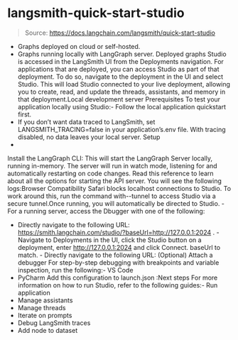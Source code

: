 # langsmith-quick-start-studio

> Source: https://docs.langchain.com/langsmith/quick-start-studio

- Graphs deployed on cloud or self-hosted.
- Graphs running locally with LangGraph server.
Deployed graphs
Studio is accessed in the LangSmith UI from the Deployments navigation. For applications that are deployed, you can access Studio as part of that deployment. To do so, navigate to the deployment in the UI and select Studio. This will load Studio connected to your live deployment, allowing you to create, read, and update the threads, assistants, and memory in that deployment.Local development server
Prerequisites
To test your application locally using Studio:- Follow the local application quickstart first.
- If you don’t want data traced to LangSmith, set
LANGSMITH_TRACING=false
in your application’s.env
file. With tracing disabled, no data leaves your local server.
Setup
-
Install the LangGraph CLI:
This will start the LangGraph Server locally, running in-memory. The server will run in watch mode, listening for and automatically restarting on code changes. Read this reference to learn about all the options for starting the API server. You will see the following logs:Browser Compatibility Safari blocks
localhost
connections to Studio. To work around this, run the command with--tunnel
to access Studio via a secure tunnel.Once running, you will automatically be directed to Studio. -
For a running server, access the Dbugger with one of the following:
- Directly navigate to the following URL:
https://smith.langchain.com/studio/?baseUrl=http://127.0.0.1:2024
. - Navigate to Deployments in the UI, click the Studio button on a deployment, enter
http://127.0.0.1:2024
and click Connect.
baseUrl
to match. - Directly navigate to the following URL:
(Optional) Attach a debugger
For step-by-step debugging with breakpoints and variable inspection, run the following:- VS Code
- PyCharm
Add this configuration to
launch.json
:Next steps
For more information on how to run Studio, refer to the following guides:- Run application
- Manage assistants
- Manage threads
- Iterate on prompts
- Debug LangSmith traces
- Add node to dataset